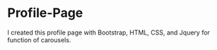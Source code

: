 # Profile-Page

I created this profile page with Bootstrap, HTML, CSS, and Jquery for function of carousels.
